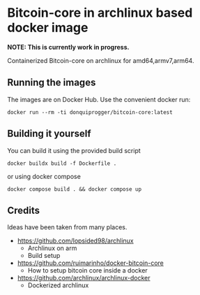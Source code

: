 # Bitcoin-core in archlinux based docker image
  
<b>NOTE: This is currently work in progress.</b>  
  
Containerized Bitcoin-core on archlinux for amd64,armv7,arm64.

## Running the images

The images are on Docker Hub. Use the convenient docker run:

```
docker run --rm -ti donquiprogger/bitcoin-core:latest
```

## Building it yourself

You can build it using the provided build script
```
docker buildx build -f Dockerfile .
```
or using docker compose
```
docker compose build . && docker compose up
```

## Credits
Ideas have been taken from many places.


* https://github.com/lopsided98/archlinux  
    - Archlinux on arm  
    - Build setup
* https://github.com/ruimarinho/docker-bitcoin-core   
    - How to setup bitcoin core inside a docker
* https://github.com/archlinux/archlinux-docker
    - Dockerized archlinux